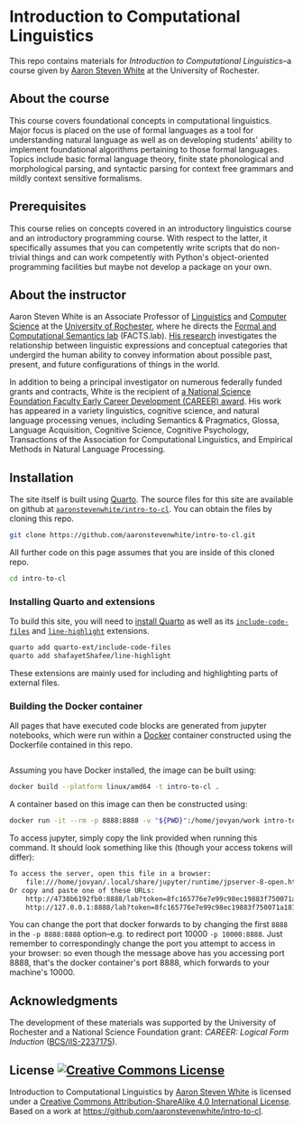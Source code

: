 # Introduction to Computational Linguistics

This repo contains materials for *Introduction to Computational Linguistics*–a course given by [Aaron Steven White](http://aaronstevenwhite.io/) at the University of Rochester. 

## About the course

This course covers foundational concepts in computational linguistics. Major focus is placed on the use of formal languages as a tool for understanding natural language as well as on developing students' ability to implement foundational algorithms pertaining to those formal languages. Topics include basic formal language theory, finite state phonological and morphological parsing, and syntactic parsing for context free grammars and mildly context sensitive formalisms.

## Prerequisites

This course relies on concepts covered in an introductory linguistics course and an introductory programming course. With respect to the latter, it specifically assumes that you can competently write scripts that do non-trivial things and can work competently with Python's object-oriented programming facilities but maybe not develop a package on your own.

## About the instructor

Aaron Steven White is an Associate Professor of [Linguistics](http://www.sas.rochester.edu/lin/) and [Computer Science](https://www.cs.rochester.edu/) at the [University of Rochester](https://rochester.edu/), where he directs the [Formal and Computational Semantics lab](http://factslab.io/) (FACTS.lab). [His research](http://aaronstevenwhite.io/research) investigates the relationship between linguistic expressions and conceptual categories that undergird the human ability to convey information about possible past, present, and future configurations of things in the world. 

In addition to being a principal investigator on numerous federally funded grants and contracts, White is the recipient of [a National Science Foundation Faculty Early Career Development (CAREER) award](https://www.nsf.gov/awardsearch/showAward?AWD_ID=2237175). His work has appeared in a variety linguistics, cognitive science, and natural language processing venues, including Semantics & Pragmatics, Glossa, Language Acquisition, Cognitive Science, Cognitive Psychology, Transactions of the Association for Computational Linguistics, and Empirical Methods in Natural Language Processing.

## Installation

The site itself is built using [Quarto](https://quarto.org/). The source files for this site are available on github at [`aaronstevenwhite/intro-to-cl`](https://github.com/aaronstevenwhite/intro-to-cl). You can obtain the files by cloning this repo.

```bash
git clone https://github.com/aaronstevenwhite/intro-to-cl.git
```

All further code on this page assumes that you are inside of this cloned repo.

```bash
cd intro-to-cl
```

### Installing Quarto and extensions

To build this site, you will need to [install Quarto](https://quarto.org/docs/get-started/) as well as its [`include-code-files`](https://github.com/quarto-ext/include-code-files) and [`line-highlight`](https://github.com/shafayetShafee/line-highlight) extensions.

```bash
quarto add quarto-ext/include-code-files
quarto add shafayetShafee/line-highlight
```

These extensions are mainly used for including and highlighting parts of external files.

### Building the Docker container

All pages that have executed code blocks are generated from jupyter notebooks, which were run within a [Docker](https://www.docker.com/) container constructed using the Dockerfile contained in this repo. 

```{.dockerfile include="Dockerfile"}
```

Assuming you have Docker installed, the image can be built using:

```bash
docker build --platform linux/amd64 -t intro-to-cl .
```

A container based on this image can then be constructed using:

```bash
docker run -it --rm -p 8888:8888 -v "${PWD}":/home/jovyan/work intro-to-cl
```

To access jupyter, simply copy the link provided when running this command. It should look something like this (though your access tokens will differ):

```bash
To access the server, open this file in a browser:
    file:///home/jovyan/.local/share/jupyter/runtime/jpserver-8-open.html
Or copy and paste one of these URLs:
    http://4738b6192fb0:8888/lab?token=8fc165776e7e99c98ec19883f750071a187e85a0a9253b81
    http://127.0.0.1:8888/lab?token=8fc165776e7e99c98ec19883f750071a187e85a0a9253b81
```

You can change the port that docker forwards to by changing the first `8888` in the `-p 8888:8888` option–e.g. to redirect port 10000 `-p 10000:8888`. Just remember to correspondingly change the port you attempt to access in your browser: so even though the message above has you accessing port 8888, that's the docker container's port 8888, which forwards to your machine's 10000.

## Acknowledgments

The development of these materials was supported by the University of Rochester and a National Science Foundation grant: *CAREER: Logical Form Induction* ([BCS/IIS-2237175](https://www.nsf.gov/awardsearch/showAward?AWD_ID=2237175)).

## License <a rel="license" href="http://creativecommons.org/licenses/by-sa/4.0/"><img alt="Creative Commons License" style="border-width:0" src="https://i.creativecommons.org/l/by-sa/4.0/80x15.png" /></a>

<span xmlns:dct="http://purl.org/dc/terms/" href="http://purl.org/dc/dcmitype/Text" property="dct:title" rel="dct:type">Introduction to Computational Linguistics</span> by <a xmlns:cc="http://creativecommons.org/ns#" href="http://aaronstevenwhite.io" property="cc:attributionName" rel="cc:attributionURL">Aaron Steven White</a> is licensed under a <a rel="license" href="http://creativecommons.org/licenses/by-sa/4.0/">Creative Commons Attribution-ShareAlike 4.0 International License</a>. Based on a work at <a xmlns:dct="http://purl.org/dc/terms/" href="https://github.com/aaronstevenwhite/representation-learning-course" rel="dct:source">https://github.com/aaronstevenwhite/intro-to-cl</a>.
